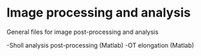 # Image processing and analysis

General files for image post-processing and analysis

-Sholl analysis post-processing (Matlab)
-OT elongation (Matlab)
